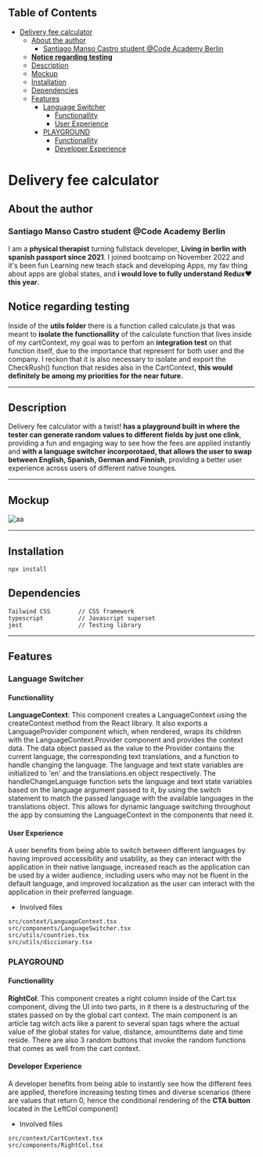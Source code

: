 ## Table of Contents

- [Delivery fee calculator](#delivery-fee-calculator)
  - [About the author](#about-the-author)
    - [Santiago Manso Castro student @Code Academy Berlin](#santiago-manso-castro-student-code-academy-berlin)
  - [**Notice regarding testing**](#notice-regarding-testing)
  - [Description](#description)
  - [Mockup](#mockup)
  - [Installation](#installation)
  - [Dependencies](#dependencies)
  - [Features](#features)
    - [Language Switcher](#language-switcher)
      - [Functionallity](#functionallity)
      - [User Experience](#user-experience)
    - [PLAYGROUND](#playground)
      - [Functionallity](#functionallity-1)
      - [Developer Experience](#developer-experience)

# Delivery fee calculator

## About the author

### Santiago Manso Castro student @Code Academy Berlin

I am a **physical therapist** turning fullstack developer, **Living in berlin with spanish passport since 2021**. I joined bootcamp on November 2022 and it's been fun Learning new teach stack and developing Apps, my fav thing about apps are global states, and **i would love to fully understand Redux❤️ this year**.

## **Notice regarding testing**

Inside of the **utils folder** there is a function called calculate.js that was meant to **isolate the functionallity** of the calculate function that lives inside of my cartContext, my goal was to perfom an **integration test** on that function itself, due to the importance that represent for both user and the company. I reckon that it is also necessary to isolate and export the CheckRush() function that resides also in the CartContext, **this would definitely be among my priorities for the near future.**

---

## Description

Delivery fee calculator with a twist! **has a playground built in where the tester can generate random values to different fields by just one clink**, providing a fun and engaging way to see how the fees are applied instantly and **with a language switcher incorporotaed, that allows the user to swap between English, Spanish, German and Finnish**, providing a better user experience across users of different native tounges.

---

## Mockup

<img src="https://i.postimg.cc/cCjTyjTc/mockup.png" alt="aa">

---

## Installation

```
npx install
```

## Dependencies

```
Tailwind CSS        // CSS framework
typescript          // Javascript superset
jest                // Testing library
```

---

## Features

### Language Switcher

#### Functionallity

**LanguageContext**: This component creates a LanguageContext using the createContext method from the React library. It also exports a LanguageProvider component which, when rendered, wraps its children with the LanguageContext.Provider component and provides the context data. The data object passed as the value to the Provider contains the current language, the corresponding text translations, and a function to handle changing the language. The language and text state variables are initialized to 'en' and the translations.en object respectively. The handleChangeLanguage function sets the language and text state variables based on the language argument passed to it, by using the switch statement to match the passed language with the available languages in the translations object. This allows for dynamic language switching throughout the app by consuming the LanguageContext in the components that need it.

#### User Experience

A user benefits from being able to switch between different languages by having improved accessibility and usability, as they can interact with the application in their native language, increased reach as the application can be used by a wider audience, including users who may not be fluent in the default language, and improved localization as the user can interact with the application in their preferred language.

- Involved files

```
src/context/LanguageContext.tsx
src/components/LanguageSwitcher.tsx
src/utils/countries.tsx
src/utils/diccionary.tsx
```

### PLAYGROUND

#### Functionallity

**RightCol**: This component creates a right column inside of the Cart.tsx component, diving the UI into two parts, in it there is a destructuring of the states passed on by the global cart context.
The main component is an article tag witch acts like a parent to several span tags where the actual value of the global states for value, distance, amountItems date and time reside.
There are also 3 random buttons that invoke the random functions that comes as well from the cart context.

#### Developer Experience

A developer benefits from being able to instantly see how the different fees are applied, therefore increasing testing times and diverse scenarios (there are values that return 0, hence the conditional rendering of the **CTA button** located in the LeftCol component)

- Involved files

```
src/context/CartContext.tsx
src/components/RightCol.tsx
```
